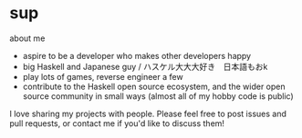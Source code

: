 # sup
about me

* aspire to be a developer who makes other developers happy
* big Haskell and Japanese guy / ハスケル大大大好き　日本語もおk
* play lots of games, reverse engineer a few
* contribute to the Haskell open source ecosystem, and the wider open source
  community in small ways (almost all of my hobby code is public)

I love sharing my projects with people. Please feel free to post issues and
pull requests, or contact me if you'd like to discuss them!
